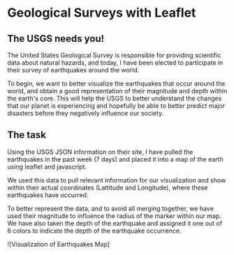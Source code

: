 # Geological Surveys with Leaflet

## The USGS needs you!

The United States Geological Survey is responsible for providing scientific data about natural hazards, and today, I have been
elected to participate in their survey of earthquakes around the world. 

To begin, we want to better visualize the earthquakes that occur around the world, and obtain a good representation of their
magnitude and depth within the earth's core. This will help the USGS to better understand the changes that our planet is 
experiencing and hopefully be able to better predict major disasters before they negatively influence our society. 

## The task

Using the USGS JSON information on their site, I have pulled the earthquakes in the past week (7 days) and placed it into
a map of the earth using leaflet and javascript. 

We used this data to pull relevant information for our visualization and show within their actual coordinates (Lattitude and Longitude), 
where these earthquakes have occurred. 

To better represent the data, and to avoid all merging together, we have used their magnitude to influence the radius of the marker within
our map. We have also taken the depth of the earthquake and assigned it one out of 6 colors to indicate the depth of the earthquake
occurrence. 

![Visualization of Earthquakes Map]
